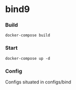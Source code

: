 # bind9

### Build
```
docker-compose build
```

### Start

```
docker-compose up -d
```

### Config

Configs situated in configs/bind
